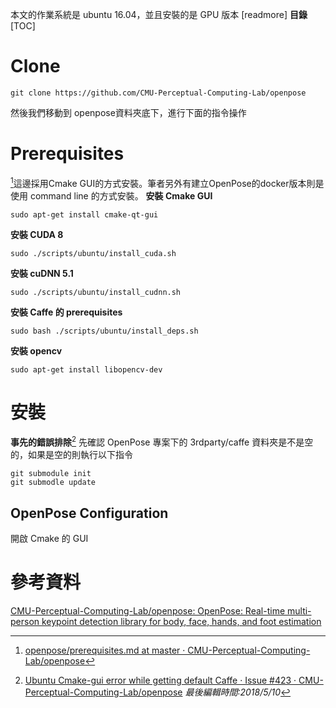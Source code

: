 本文的作業系統是 ubuntu 16.04，並且安裝的是 GPU 版本
[readmore]
**目錄**  
[TOC]
# Clone
```shell
git clone https://github.com/CMU-Perceptual-Computing-Lab/openpose
```
然後我們移動到 openpose資料夾底下，進行下面的指令操作
# Prerequisites
[^1]這邊採用Cmake GUI的方式安裝。筆者另外有建立OpenPose的docker版本則是使用 command line 的方式安裝。
**安裝 Cmake GUI**
```shell
sudo apt-get install cmake-qt-gui
```

**安裝 CUDA 8**
```shell
sudo ./scripts/ubuntu/install_cuda.sh
```

**安裝 cuDNN 5.1**
```shell
sudo ./scripts/ubuntu/install_cudnn.sh
```

**安裝 Caffe 的 prerequisites**
```shell
sudo bash ./scripts/ubuntu/install_deps.sh
```

**安裝 opencv**
```shell
sudo apt-get install libopencv-dev
```
# 安裝
**事先的錯誤排除**[^2]
先確認 OpenPose 專案下的 3rdparty/caffe 資料夾是不是空的，如果是空的則執行以下指令
```shell
git submodule init
git submodle update
```
## OpenPose Configuration
開啟 Cmake 的 GUI

# 參考資料
[CMU-Perceptual-Computing-Lab/openpose: OpenPose: Real-time multi-person keypoint detection library for body, face, hands, and foot estimation](https://github.com/CMU-Perceptual-Computing-Lab/openpose)

[^1]: [openpose/prerequisites.md at master · CMU-Perceptual-Computing-Lab/openpose](https://github.com/CMU-Perceptual-Computing-Lab/openpose/blob/master/doc/prerequisites.md)
[^2]:[Ubuntu Cmake-gui error while getting default Caffe · Issue #423 · CMU-Perceptual-Computing-Lab/openpose](https://github.com/CMU-Perceptual-Computing-Lab/openpose/issues/423)
*最後編輯時間:2018/5/10*
<!--stackedit_data:
eyJoaXN0b3J5IjpbLTc2MTI4Njc2OSwxMjA2OTA0NzE5LDExMj
k1OTM3MiwtMTE0NzAzNDcxMSwtMTA3NTE1MjYsLTE4OTMxMzcw
NTJdfQ==
-->